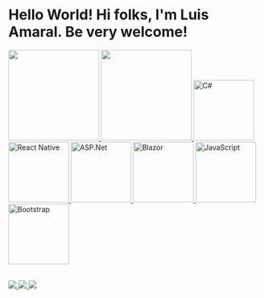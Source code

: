 # Hello World! Hi folks, I'm Luis Amaral. Be very welcome!

<table>
  <a href="https://github.com/LuisAmarall">
    <img height="180em" src="https://github-readme-stats.vercel.app/api?username=luisamarall&show_icons=true&theme=tokyonight&include_all_commits=true&count_private=true"/>
  </a>
  <a href="https://github.com/LuisAmarall">
    <img height="180em" src="https://github-readme-stats.vercel.app/api/top-langs/?username=luisamarall&layout=compact&langs_count=6&theme=tokyonight"/>
  </a>
  <a href="https://github.com/LuisAmarall">
    <img src="https://img.icons8.com/color/2x/C#.png" width="120" alt="C#">
  </a>
  <a href="https://github.com/LuisAmarall">
    <img src="https://upload.wikimedia.org/wikipedia/commons/thumb/a/a7/React-icon.svg/539px-React-icon.svg.png" width="120" alt="React Native">
  </a>
  <a href="https://github.com/LuisAmarall">
    <img src="https://img.icons8.com/color/2x/ASP.Net.png" width="120" alt="ASP.Net">
  </a>
  <a href="https://github.com/LuisAmarall">
    <img src="https://img.icons8.com/color/2x/Blazor.png" width="120" alt="Blazor">
  </a>
  <a href="https://github.com/LuisAmarall">
    <img src="https://static.vecteezy.com/system/resources/previews/027/127/560/non_2x/javascript-logo-javascript-icon-transparent-free-png.png" width="120" alt="JavaScript">
  </a>
  <a href="https://github.com/LuisAmarall">
    <img src="https://img.icons8.com/color/2x/bootstrap.png" width="120" alt="Bootstrap">
  </a>
</table>

<div>
  <a href="https://www.instagram.com/amaral23._/" target="_blank">
    <img src="https://img.shields.io/badge/-Instagram-%23E4405F?style=for-the-badge&logo=instagram&logoColor=white" target="_blank">
  </a>
  <a href="mailto:olluisamaral@gmail.com">
    <img src="https://img.shields.io/badge/-Gmail-%23333?style=for-the-badge&logo=gmail&logoColor=white" target="_blank">
  </a>
  <a href="https://www.linkedin.com/in/luis-amaral-1572302b5/" target="_blank">
    <img src="https://img.shields.io/badge/-LinkedIn-%230077B5?style=for-the-badge&logo=linkedin&logoColor=white" target="_blank">
  </a>
</div>

